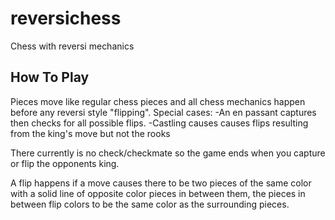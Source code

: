 # reversichess
Chess with reversi mechanics

## How To Play
Pieces move like regular chess pieces and all chess mechanics happen before any reversi style "flipping".
Special cases:
-An en passant captures then checks for all possible flips.
-Castling causes causes flips resulting from the king's move but not the rooks 

There currently is no check/checkmate so the game ends when you capture or flip the opponents king.

A flip happens if a move causes there to be two pieces of the same color with a solid line of opposite color pieces in between them, the pieces in between flip colors to be the same color as the surrounding pieces.
